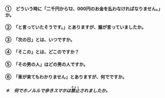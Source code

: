 #### ①　どういう時に「二千円から12、000円のお金を払わなければなりません。」か。


#### ②　「と言っていたそうです。」とありますが、誰が言っていましたか。


#### ③　「次の日」とは、いつですか。


#### ④　「そこの」とは、どこのですか？


#### ⑤　「その男の人」はどの男の人ですか。


#### ⑥　「車が来てもわかりません」とありますが、何でですか。


##### ＊　何でホノルルで歩きスマホは<ruby>禁止<rt>きんし</rt></ruby>されましたか。